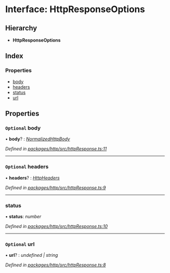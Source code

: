 # Interface: HttpResponseOptions

## Hierarchy

* **HttpResponseOptions**

## Index

### Properties

* [body](httpresponseoptions.md#optional-body)
* [headers](httpresponseoptions.md#optional-headers)
* [status](httpresponseoptions.md#status)
* [url](httpresponseoptions.md#optional-url)

## Properties

### `Optional` body

• **body**? : *[NormalizedHttpBody](../README.md#normalizedhttpbody)*

*Defined in [packages/http/src/httpResponse.ts:11](https://github.com/headline-1/coolio/blob/c80476b/packages/http/src/httpResponse.ts#L11)*

___

### `Optional` headers

• **headers**? : *[HttpHeaders](../README.md#httpheaders)*

*Defined in [packages/http/src/httpResponse.ts:9](https://github.com/headline-1/coolio/blob/c80476b/packages/http/src/httpResponse.ts#L9)*

___

###  status

• **status**: *number*

*Defined in [packages/http/src/httpResponse.ts:10](https://github.com/headline-1/coolio/blob/c80476b/packages/http/src/httpResponse.ts#L10)*

___

### `Optional` url

• **url**? : *undefined | string*

*Defined in [packages/http/src/httpResponse.ts:8](https://github.com/headline-1/coolio/blob/c80476b/packages/http/src/httpResponse.ts#L8)*
